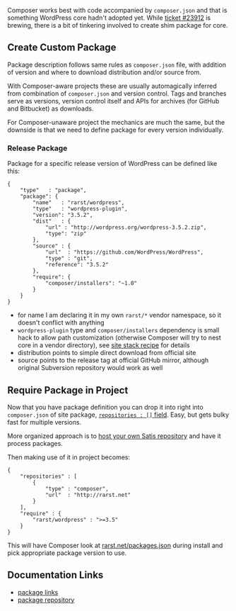 <!---
title = Core Package
subtitle = recipe
description = How to create Composer package for WordPress core
-->

Composer works best with code accompanied by `composer.json` and that is something WordPress core hadn't adopted yet. While [ticket #23912](http://core.trac.wordpress.org/ticket/23912) is brewing, there is a bit of tinkering involved to create shim package for core.

## Create Custom Package

Package description follows same rules as `composer.json` file, with addition of version and where to download distribution and/or source from.

With Composer-aware projects these are usually automagically inferred from combination of `composer.json` and version control. Tags and branches serve as versions, version control itself and APIs for archives (for GitHub and Bitbucket) as downloads.

For Composer-unaware project the mechanics are much the same, but the downside is that we need to define package for every version individually.

### Release Package

Package for a specific release version of WordPress can be defined like this:


    {
    	"type"   : "package",
    	"package": {
    		"name"   : "rarst/wordpress",
    		"type"   : "wordpress-plugin",
    		"version": "3.5.2",
    		"dist"   : {
    			"url" : "http://wordpress.org/wordpress-3.5.2.zip",
    			"type": "zip"
    		},
    		"source" : {
    			"url"  : "https://github.com/WordPress/WordPress",
    			"type" : "git",
    			"reference": "3.5.2"
    		},
    		"require": {
    			"composer/installers": "~1.0"
    		}
    	}
    }

 - for name I am declaring it in my own `rarst/*` vendor namespace, so it doesn't conflict with anything
 - `wordpress-plugin` type and `composer/installers` dependency is small hack to allow path customization (otherwise Composer will try to nest core in a vendor directory), see [site stack recipe](/recipe/site-stack) for details
 - distribution points to simple direct download from official site
 - source points to the release tag at official GitHub mirror, although original Subversion repository would work as well

## Require Package in Project

Now that you have package definition you can drop it into right into `composer.json` of site package, [`repositories : []` field](http://getcomposer.org/doc/04-schema.md#repositories). Easy, but gets bulky fast for multiple versions.

More organized approach is to [host your own Satis repository](http://getcomposer.org/doc/articles/handling-private-packages-with-satis.md) and have it process packages.

Then making use of it in project becomes:

    {
	    "repositories" : [
	    	{
	    		"type" : "composer",
	    		"url"  : "http://rarst.net"
	    	}
	    ],
	    "require" : {
	    	"rarst/wordpress" : ">=3.5"
	    }
    }

This will have Composer look at [rarst.net/packages.json](http://www.rarst.net/packages.json) during install and pick appropriate package version to use.

## Documentation Links
 
- [package links](http://getcomposer.org/doc/04-schema.md#package-links) 
- [package repository](http://getcomposer.org/doc/05-repositories.md#package-2)